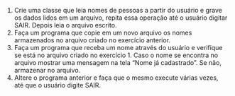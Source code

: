 1. Crie uma classe que leia nomes de pessoas a partir do usuário e grave os dados lidos em um arquivo, repita essa operação até o usuário digitar SAIR. Depois leia o arquivo escrito.
2. Faça um programa que copie em um novo arquivo os nomes armazenados no arquivo criado no exercício anterior.
3. Faça um programa que receba um nome através do usuário e verifique se está no arquivo criado no exercício 1. Caso o nome se encontra no arquivo mostrar uma mensagem na tela “Nome já cadastrado”. Se não, armazenar no arquivo.
4. Altere o programa anterior e faça que o mesmo execute várias vezes, até que o usuário digite SAIR.
